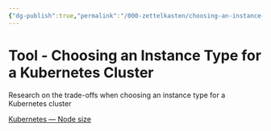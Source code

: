 ```yaml
---
{"dg-publish":true,"permalink":"/000-zettelkasten/choosing-an-instance-type-for-a-kubernetes-cluster/","tags":["type/resource","kubernetes","tool"],"noteIcon":""}
---
```



# Tool - Choosing an Instance Type for a Kubernetes Cluster

Research on the trade-offs when choosing an instance type for a Kubernetes cluster

[Kubernetes — Node size](https://docs.google.com/spreadsheets/d/1yhkuBJBY2iO2Ax5FcbDMdWD5QLTVO6Y_kYt_VumnEtI/edit#gid=1994017257)